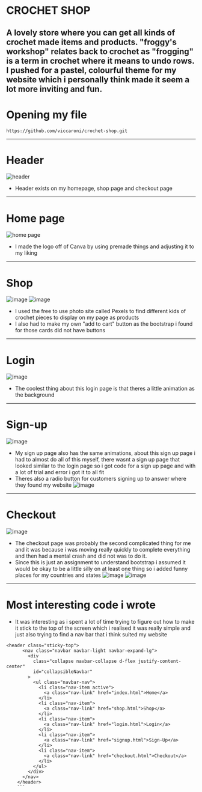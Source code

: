 # CROCHET SHOP
A lovely store where you can get all kinds of crochet made items and products.
"froggy's workshop" relates back to crochet as "frogging" is a term in crochet where it means to undo rows.
I pushed for a pastel, colourful theme for my website which i personally think made it seem a lot more inviting and fun.
---
# Opening my file
```
https://github.com/viccaroni/crochet-shop.git
```
---

# Header
![header](https://user-images.githubusercontent.com/130574380/233564089-28b6c4b7-6bf3-4f3a-ac19-c11ed75bd89a.png)
* Header exists on my homepage, shop page and checkout page
---
# Home page
![home page](https://user-images.githubusercontent.com/130574380/233567100-77b3d637-0a20-462b-b78b-a551ce726bbd.png)
* I made the logo off of Canva by using premade things and adjusting it to my liking
---
# Shop
![image](https://user-images.githubusercontent.com/130574380/233567722-0d6f3b40-40a8-4099-8fc9-cb7395f2c99f.png)
![image](https://user-images.githubusercontent.com/130574380/233567789-3449a10e-9928-43b3-a008-12faf7df7310.png)
* I used the free to use photo site called Pexels to find different kids of crochet pieces to display on my page as products 
* I also had to make my own "add to cart" button as the bootstrap i found for those cards did not have buttons 
---
# Login
![image](https://user-images.githubusercontent.com/130574380/233568431-ec284517-6aff-4f98-9964-700172729dc7.png)
* The coolest thing about this login page is that theres a little animation as the background
---
# Sign-up
![image](https://user-images.githubusercontent.com/130574380/233568631-c8c38764-ee53-4446-afff-8373284bb6a9.png)
* My sign up page also has the same animations, about this sign up page i had to almost do all of this myself, there wasnt a sign up page that looked similar to the login page so i got code for a sign up page and with a lot of trial and error i got it to all fit 
* Theres also a radio button for customers signing up to answer where they found my website
![image](https://user-images.githubusercontent.com/130574380/233570903-d39af581-2fa8-4c77-a6f2-f2c25b25d5c5.png)
---
# Checkout
![image](https://user-images.githubusercontent.com/130574380/233569413-18e7471a-7016-4de7-a11d-36b61b57b30b.png)
* The checkout page was probably the second complicated thing for me and it was because i was moving really quickly to complete everything and then had a mental crash and did not was to do it. 
* Since this is just an assignment to understand bootstrap i assumed it would be okay to be a little silly on at least one thing so i added funny places for my countries and states 
![image](https://user-images.githubusercontent.com/130574380/233570506-bf5d1315-4052-4a7e-ac00-c13ecc9ef33e.png)
![image](https://user-images.githubusercontent.com/130574380/233570640-e4116f87-043f-490b-a509-2427cb744fb0.png)
---
# Most interesting code i wrote
* It was interesting as i spent a lot of time trying to figure out how to make it stick to the top of the screen which i realised it was really simple and just also trying to find a nav bar that i think suited my website
```
<header class="sticky-top">
      <nav class="navbar navbar-light navbar-expand-lg">
        <div
          class="collapse navbar-collapse d-flex justify-content-center"
          id="collapsibleNavbar"
        >
          <ul class="navbar-nav">
            <li class="nav-item active">
              <a class="nav-link" href="index.html">Home</a>
            </li>
            <li class="nav-item">
              <a class="nav-link" href="shop.html">Shop</a>
            </li>
            <li class="nav-item">
              <a class="nav-link" href="login.html">Login</a>
            </li>
            <li class="nav-item">
              <a class="nav-link" href="signup.html">Sign-Up</a>
            </li>
            <li class="nav-item">
              <a class="nav-link" href="checkout.html">Checkout</a>
            </li>
          </ul>
        </div>
      </nav>
    </header>
    ```
   
   

